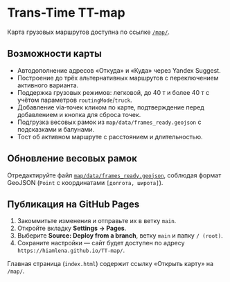 # Trans-Time TT-map

Карта грузовых маршрутов доступна по ссылке [`/map/`](./map/).

## Возможности карты
- Автодополнение адресов «Откуда» и «Куда» через Yandex Suggest.
- Построение до трёх альтернативных маршрутов с переключением активного варианта.
- Поддержка грузовых режимов: легковой, до 40 т и более 40 т с учётом параметров `routingMode`/`truck`.
- Добавление via‑точек кликом по карте, подтверждение перед добавлением и кнопка для сброса точек.
- Подгрузка весовых рамок из `map/data/frames_ready.geojson` с подсказками и балунами.
- Тост об активном маршруте с расстоянием и длительностью.

## Обновление весовых рамок
Отредактируйте файл [`map/data/frames_ready.geojson`](./map/data/frames_ready.geojson), соблюдая формат GeoJSON (`Point` с координатами `[долгота, широта]`).

## Публикация на GitHub Pages
1. Закоммитьте изменения и отправьте их в ветку `main`.
2. Откройте вкладку **Settings → Pages**.
3. Выберите **Source: Deploy from a branch**, ветку `main` и папку `/ (root)`.
4. Сохраните настройки — сайт будет доступен по адресу `https://hiamlena.github.io/TT-map/`.

Главная страница (`index.html`) содержит ссылку «Открыть карту» на `/map/`.
